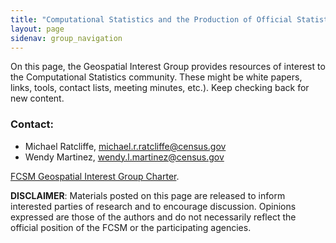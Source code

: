 ```yaml
---
title: "Computational Statistics and the Production of Official Statistics (CSPOS): Resources"
layout: page
sidenav: group_navigation
---
```

<p>On this page, the Geospatial Interest Group provides resources of interest to the Computational Statistics community. These might be white papers, links, tools, contact lists, meeting minutes, etc.). Keep checking back for new content.</p>

<h3>Contact: </h3>
<ul>
  <li>Michael Ratcliffe, <a href="mailto:michael.r.ratcliffe@census.gov">michael.r.ratcliffe@census.gov</a></li>
  <li>Wendy Martinez, <a href="mailto:wendy.l.martinez@census.gov">wendy.l.martinez@census.gov</a></li>
</ul>

<p> <a href="{{ site.baseurl }}/assets/files/docs/Checklist on Disclosure Potential of Proposed Data Releases.pdf">FCSM Geospatial Interest Group Charter</a>. </p>


<p><b>DISCLAIMER</b>: Materials posted on this page are released to inform interested parties of research and to encourage discussion. Opinions expressed are those of the authors and do not necessarily reflect the official position of the FCSM or the participating agencies.</p>
